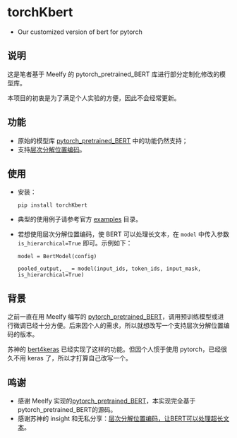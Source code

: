 # torchKbert
- Our customized version of bert for pytorch

## 说明
这是笔者基于 Meelfy 的 pytorch_pretrained_BERT 库进行部分定制化修改的模型库。

本项目的初衷是为了满足个人实验的方便，因此不会经常更新。

## 功能
- 原始的模型库 <a href="https://github.com/Meelfy/pytorch_pretrained_BERT">pytorch_pretrained_BERT</a> 中的功能仍然支持；
- 支持<a href="https://spaces.ac.cn/archives/7947">层次分解位置编码</a>。

## 使用
- 安装：
    ```shell
    pip install torchKbert
    ```

- 典型的使用例子请参考官方 <a href="https://github.com/Meelfy/pytorch_pretrained_BERT/tree/master/examples">examples</a> 目录。

- 若想使用层次分解位置编码，使 BERT 可以处理长文本，在 `model` 中传入参数 `is_hierarchical=True` 即可。示例如下：
    ```
    model = BertModel(config)

    pooled_output, _ = model(input_ids, token_ids, input_mask, is_hierarchical=True)
    ```


## 背景
之前一直在用 Meelfy 编写的 <a href="https://github.com/Meelfy/pytorch_pretrained_BERT">pytorch_pretrained_BERT</a>，调用预训练模型或进行微调已经十分方便。后来因个人的需求，所以就想改写一个支持层次分解位置编码的版本。

苏神的 <a href="https://github.com/bojone/bert4keras">bert4keras</a> 已经实现了这样的功能。但因个人惯于使用 pytorch，已经很久不用 keras 了，所以才打算自己改写一个。

## 鸣谢
- 感谢 Meelfy 实现的<a href="https://github.com/Meelfy/pytorch_pretrained_BERT">pytorch_pretrained_BERT</a>，本实现完全基于pytorch_pretrained_BERT的源码。
- 感谢苏神的 insight 和无私分享：<a href="https://spaces.ac.cn/archives/7947">层次分解位置编码，让BERT可以处理超长文本</a>。

